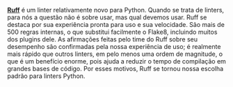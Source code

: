 [**Ruff**](https://github.com/charliermarsh/ruff) é um linter relativamente novo para Python. Quando se trata de linters, para nós a questão não é sobre usar, mas qual devemos usar. Ruff se destaca por sua experiência pronta para uso e sua velocidade. São mais de 500 regras internas, o que substitui facilmente o Flake8, incluindo muitos dos plugins dele. As afirmações feitas pelo time do Ruff sobre seu desempenho são confirmadas pela nossa experiência de uso; é realmente mais rápido que outros linters, em pelo menos uma ordem de magnitude, o que é um benefício enorme, pois ajuda a reduzir o tempo de compilação em grandes bases de código. Por esses motivos, Ruff se tornou nossa escolha padrão para linters Python.

